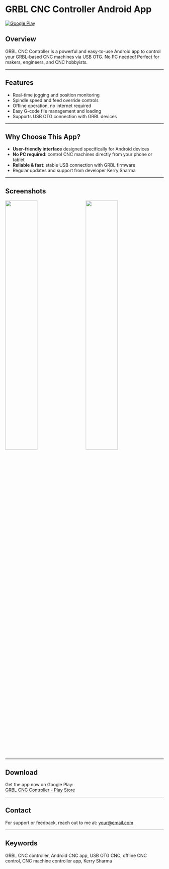 # GRBL CNC Controller Android App

[![Google Play](https://img.shields.io/badge/Download-Google%20Play-green)](https://play.google.com/store/apps/details?id=com.kerry.grblcontroller)

## Overview

GRBL CNC Controller is a powerful and easy-to-use Android app to control your GRBL-based CNC machines via USB OTG. No PC needed! Perfect for makers, engineers, and CNC hobbyists.

---

## Features

- Real-time jogging and position monitoring  
- Spindle speed and feed override controls  
- Offline operation, no internet required  
- Easy G-code file management and loading  
- Supports USB OTG connection with GRBL devices

---

## Why Choose This App?

- **User-friendly interface** designed specifically for Android devices  
- **No PC required**: control CNC machines directly from your phone or tablet  
- **Reliable & fast**: stable USB connection with GRBL firmware  
- Regular updates and support from developer Kerry Sharma

---

## Screenshots

<p float="left">
  <img src="https://play-lh.googleusercontent.com/xvAdwJ11vKFT39hvXQ7rrKDfxgaJvfbT3FguY5Lgi5SbbdB3-o8SW__Pdsg6Wa3wP40=w2560-h1440-rw" width="45%" style="margin-right:5%" />
  <img src="https://play-lh.googleusercontent.com/C7MkZFvouAWotwUBsjVzfFtOOxnqlDfiZyNjQ2TSCSx9SxSXhNdDwjDrUUplOn3Fsw=w2560-h1440-rw" width="45%" />
</p>

---

## Download

Get the app now on Google Play:  
[GRBL CNC Controller - Play Store](https://play.google.com/store/apps/details?id=com.kerry.grblcontroller)

---

## Contact

For support or feedback, reach out to me at: [your@email.com](mailto:your@email.com)

---

## Keywords

GRBL CNC controller, Android CNC app, USB OTG CNC, offline CNC control, CNC machine controller app, Kerry Sharma
